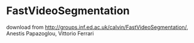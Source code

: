 # FastVideoSegmentation
download from http://groups.inf.ed.ac.uk/calvin/FastVideoSegmentation/, Anestis Papazoglou, Vittorio Ferrari 

